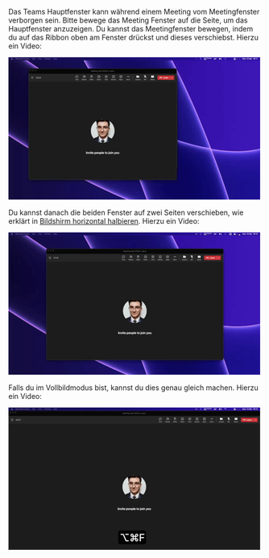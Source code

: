 Das Teams Hauptfenster kann während einem Meeting vom Meetingfenster verborgen sein. Bitte bewege das Meeting Fenster auf die Seite, um das Hauptfenster anzuzeigen. Du kannst das Meetingfenster bewegen, indem du auf das Ribbon oben am Fenster drückst und dieses verschiebst. Hierzu ein Video:

<img src="https://raw.githubusercontent.com/JamesArthemeusFinnigan/Documentation-Simone-Oesch/main/Images/ImagesBackend/Video/File_13.mkv.gif" alt="" />

Du kannst danach die beiden Fenster auf zwei Seiten verschieben, wie erklärt in [Bildshirm horizontal halbieren](Bildshirm%20horizontal%20halbieren.md). Hierzu ein Video:

<img src="https://raw.githubusercontent.com/JamesArthemeusFinnigan/Documentation-Simone-Oesch/main/Images/ImagesBackend/Video/File_11.mkv.gif" alt="" />

Falls du im Vollbildmodus bist, kannst du dies genau gleich machen. Hierzu ein Video:

<img src="https://raw.githubusercontent.com/JamesArthemeusFinnigan/Documentation-Simone-Oesch/main/Images/ImagesBackend/Video/File_14.mkv.gif" alt="" />
